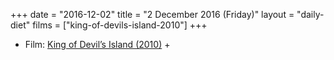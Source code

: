 +++
date = "2016-12-02"
title = "2 December 2016 (Friday)"
layout = "daily-diet"
films = ["king-of-devils-island-2010"]
+++

<ul>
<li class="entry films">Film: <a href="/films/king-of-devils-island-2010">King of Devil’s Island (2010)</a> +</li>
</ul>